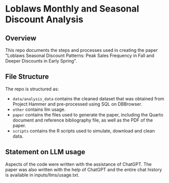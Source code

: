 # Loblaws Monthly and Seasonal Discount Analysis

## Overview

This repo documents the steps and processes used in creating the paper "Loblaws Seasonal Discount Patterns: Peak Sales Frequency in Fall and Deeper Discounts in Early Spring".

## File Structure

The repo is structured as:

-   `data/analysis_data` contains the cleaned dataset that was obtained from Project Hammer and pre-processed using SQL on DBBrowser.
-   `other` contains llm usage.
-   `paper` contains the files used to generate the paper, including the Quarto document and reference bibliography file, as well as the PDF of the paper. 
-   `scripts` contains the R scripts used to simulate, download and clean data.


## Statement on LLM usage

Aspects of the code were written with the assistance of ChatGPT. The paper was also written with the help of ChatGPT and the entire chat history is available in inputs/llms/usage.txt.

